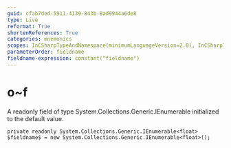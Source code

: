 ```yaml
---
guid: cfab7ded-5911-4139-843b-8ad9944a6de8
type: Live
reformat: True
shortenReferences: True
categories: mnemonics
scopes: InCSharpTypeAndNamespace(minimumLanguageVersion=2.0), InCSharpTypeMember(minimumLanguageVersion=2.0)
parameterOrder: fieldname
fieldname-expression: constant("fieldname")
---
```


# o~f

A readonly field of type System.Collections.Generic.IEnumerable<float> initialized to the default value.

```
private readonly System.Collections.Generic.IEnumerable<float> $fieldname$ = new System.Collections.Generic.IEnumerable<float>();
```
